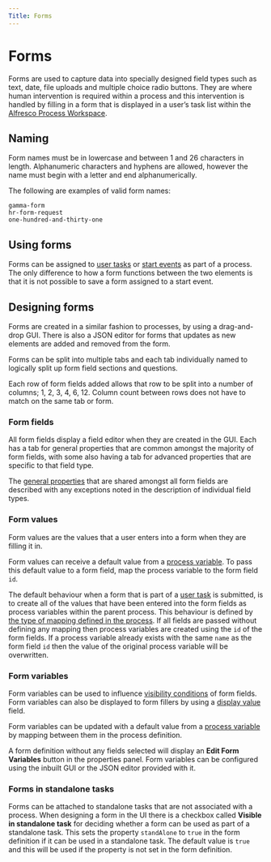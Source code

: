 ```yaml
---
Title: Forms
---
```


# Forms
Forms are used to capture data into specially designed field types such as text, date, file uploads and multiple choice radio buttons. They are where human intervention is required within a process and this intervention is handled by filling in a form that is displayed in a user’s task list within the [Alfresco Process Workspace](../../workspace/tasks.md). 

## Naming  
Form names must be in lowercase and between 1 and 26 characters in length. Alphanumeric characters and hyphens are allowed, however the name must begin with a letter and end alphanumerically. 

The following are examples of valid form names: 

```
gamma-form
hr-form-request
one-hundred-and-thirty-one
```

## Using forms
Forms can be assigned to [user tasks](../processes/bpmn/user.md) or [start events](../processes/bpmn/start.md) as part of a process. The only difference to how a form functions between the two elements is that it is not possible to save a form assigned to a start event.

## Designing forms
Forms are created in a similar fashion to processes, by using a drag-and-drop GUI. There is also a JSON editor for forms that updates as new elements are added and removed from the form. 

Forms can be split into multiple tabs and each tab individually named to logically split up form field sections and questions. 

Each row of form fields added allows that row to be split into a number of columns; 1, 2, 3, 4, 6, 12. Column count between rows does not have to match on the same tab or form.

### Form fields
All form fields display a field editor when they are created in the GUI. Each has a tab for general properties that are common amongst the majority of form fields, with some also having a tab for advanced properties that are specific to that field type. 

The [general properties](../forms/fields.md) that are shared amongst all form fields are described with any exceptions noted in the description of individual field types.

### Form values
Form values are the values that a user enters into a form when they are filling it in.

Form values can receive a default value from a [process variable](../processes/README.md#process-variables). To pass this default value to a form field, map the process variable to the form field `id`. 

The default behaviour when a form that is part of a [user task](../processes/bpmn/user.md) is submitted, is to create all of the values that have been entered into the form fields as process variables within the parent process. This behaviour is defined by [the type of mapping defined in the process](../processes/README.md#process-variables). If all fields are passed without defining any mapping then process variables are created using the `id` of the form fields. If a process variable already exists with the same `name` as the form field `id` then the value of the original process variable will be overwritten. 

### Form variables
Form variables can be used to influence [visibility conditions](../forms/fields.md#visibility-conditions) of form fields. Form variables can also be displayed to form fillers by using a [display value](../forms/fields.md#display-value-fields) field. 

Form variables can be updated with a default value from a [process variable](../processes/README.md#process-variables) by mapping between them in the process definition. 

A form definition without any fields selected will display an **Edit Form Variables** button in the properties panel. Form variables can be configured using the inbuilt GUI or the JSON editor provided with it.

### Forms in standalone tasks
Forms can be attached to standalone tasks that are not associated with a process. When designing a form in the UI there is a checkbox called **Visible in standalone task** for deciding whether a form can be used as part of a standalone task. This sets the property `standAlone` to `true` in the form definition if it can be used in a standalone task. The default value is `true` and this will be used if the property is not set in the form definition.  

 